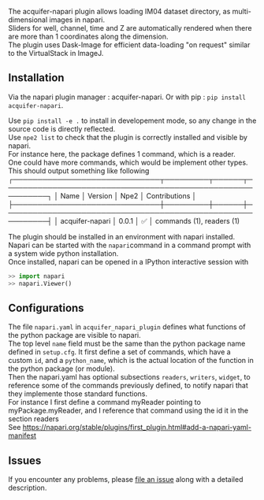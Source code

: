 
The acquifer-napari plugin allows loading IM04 dataset directory, as multi-dimensional images in napari.  
Sliders for well, channel, time and Z are automatically rendered when there are more than 1 coordinates along the dimension.  
The plugin uses Dask-Image for efficient data-loading "on request" similar to the VirtualStack in ImageJ.  

## Installation
Via the napari plugin manager : acquifer-napari.
Or with pip : `pip install acquifer-napari`.

Use `pip install -e .` to install in developement mode, so any change in the source code is directly reflected.  
Use `npe2 list` to check that the plugin is correctly installed and visible by napari.  
For instance here, the package defines 1 command, which is a reader.  
One could have more commands, which would be implement other types.   
This should output something like following 
┌──────────────────────────────┬─────────┬──────┬───────────────────────────────────────────────────────────┐
│ Name                         │ Version │ Npe2 │ Contributions                                             │
├──────────────────────────────┼─────────┼──────┼───────────────────────────────────────────────────────────┤
│ acquifer-napari              │ 0.0.1   │ ✅   │ commands (1), readers (1)

The plugin should be installed in an environment with napari installed.  
Napari can be started with the `napari`command in a command prompt with a system wide python installation.  
Once installed, napari can be opened in a IPython interactive session with

```python
>> import napari
>> napari.Viewer()
```

## Configurations
The file `napari.yaml` in `acquifer_napari_plugin` defines what functions of the python package are visible to napari.  
The top level `name` field must be the same than the python package name defined in `setup.cfg`.
It first define a set of commands, which have a custom `id`, and a `python_name`, which is the actual location of the function in the python package (or module).  
Then the napari.yaml has optional subsections `readers`, `writers`, `widget`, to reference some of the commands previously defined, to notify napari that they implemente those standard functions.  
For instance I first define a command myReader pointing to myPackage.myReader, and I reference that command using the id it in the section readers  
See https://napari.org/stable/plugins/first_plugin.html#add-a-napari-yaml-manifest  


## Issues
If you encounter any problems, please [file an issue](https://github.com/Luxendo/acquifer-napari/issues) along with a detailed description.
